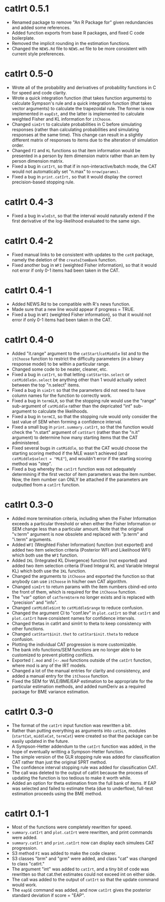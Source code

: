 # catIrt 0.5.1

* Renamed package to remove "An R Package for" given redundancies and added
  some references.
* Added function exports from base R packages, and fixed C code boilerplate.
* Removed the implicit rounding in the estimation functions.
* Changed the `NEWS.Rd` file to `NEWS.md` file to be more consistent with
  current style preferences.

# catIrt 0.5-0

* Wrote all of the probability and derivatives of probability functions in C for
  speed and code clarity.
* Wrote a quick integration function (that takes function arguments) to calculate
  Sympson's rule and a quick integration function (that takes vector arguments)
  to calculate the trapezoidal rule.  The former is now implemented in `eapEst`,
  and the latter is implemented to calculate weighted Fisher and KL information
  for `itChoose`.
* Changed `simIrt` to calculate probabilities in C before simulating responses
  (rather than calculating probabilities and simulating responses at the
  same time).  This change can result in a slightly different matrix of
  responses to items due to the alteration of simulation order.
* Changed `FI` and `KL` functions so that item information would be presented in a
  person by item dimension matrix rather than an item by person dimension
  matrix.
* Fixed a bug in `catIrt`, so that if in non-interactive/batch mode, the CAT
  would not automatically set "n.max" to `nrow(params)`.
* Fixed a bug in `print.catIrt,` so that it would display the correct
  precision-based stopping rule.
  
# catIrt 0.4-3

* Fixed a bug in `wleEst`, so that the interval would naturally extend if the
  first derivative of the log-likelihood evaluated to the same sign.
  
# catIrt 0.4-2

* Fixed manual links to be consistent with updates to the `catR` package, namely
  the deletion of the `createItemBank` function.
* Fixed another bug in `WFI` (weighted Fisher information), so that it would not error
  if only 0-1 items had been taken in the CAT.

# catIrt 0.4-1

* Added NEWS.Rd to be compatible with R's news function.
* Made sure that a new line would appear if progress = TRUE.
* Fixed a bug in `WFI` (weighted Fisher information), so that it would not error
  if only 0-1 items had been taken in the CAT.

# catIrt 0.4-0

* Added "it.range" argument to the `catStart`/`catMiddle` list and to the `itChoose`
  function to restrict the difficulty parameters (in a binary response model)
  to be within a particular range.
* Changed some code to be neater, cleaner, etc.
* Fixed a bug in `catIrt`, so that letting `catStart$n.select` or `catMiddle$n.select`
  be anything other than 1 would actually select between the top "n.select" items.
* Fixed a bug in `simIrt` so that the parameters did not need to have
  column names for the function to correctly work.
* Fixed a bug in `termGLR`, so that the stopping rule would use the "range"
  sub-argument of `catMiddle` rather than the depricated "int" sub-argument to
  calculate the likelihoods.
* Fixed a bug in `termCI`, so that the stopping rule would only consider the
  last value of SEM when forming a confidence interval.
* Fixed a small bug in `print.summary.catIrt`, so that the function would check
  the "n.start" argument of `catStart` (rather than the "n.it" argument) to determine
  how many starting items that the CAT administered.
* Fixed several bugs in `catMiddle`, so that the CAT would choose the starting
  scoring method if the MLE wasn't achieved (and `catMiddle$select = "MLE"`),
  and wouldn't error if the starting scoring method was "step".
* Fixed a bug whereby the `catIrt` function was not adequately determining
  if the first vector of item parameters was the item number.  Now,
  the item number can ONLY be attached if the parameters are outputted from
  a `catIrt` function.
  
# catIrt 0.3-0

* Added more termination criteria, including when the Fisher Information
  exceeds a particular threshold or when either the Fisher Information or
  SEM change less than a particular amount.  Note that the original "v.term"
  argument is now obsolete and replaced with "p.term" and "i.term" arguments.
* Added `WFI` (Weighted Fisher Information) function (not exported) and added
  two item selection criteria (Posterior WFI and Likelihood WFI) which both
  use the `WFI` function.
* Added `IKL` (Integrated KL Divergence) function (not exported) and added
  two item selection criteria (Fixed Integral KL and Variable Integral KL)
  which both use the `IKL` function.
* Changed the arguments to `itChoose` and exported the function so that anybody
  can use `itChoose` in his/her own CAT algorithm.
* Changed `simIrt` to return params with the item numbers cbind-ed onto the front
  of them, which is required for the `itChoose` function.
* The "var" option of `catTerm$term` no longer exists and is replaced with
  "precision" and "info".
* Changed `catMiddle$int` to `catMiddle$range` to reduce confusion.
* Changed the argument CI to "conf.lev" in `plot.catIrt` so that `catIrt` and
  `plot.catIrt` have consistent names for confidence intervals.
* Changed thetas in catIrt and simIrt to theta to keep consistency with other
  functions.
* Changed `catStart$init.thet` to `catStar$init.theta` to reduce confusion.
* Plotting the individual CAT progression is more customizable.
* The bank info functions/SEM functions are no longer able to be customized
  to prevent plotting conflicts.
* Exported `[.mod` and `[<-.mod` functions outside of the `catIrt` function, where
  mod is any of the IRT models.
* Changed a lot of the manual entries for clarity and consistency, and added a
  manual entry for the `itChoose` function.
* Fixed the SEM for WLE/BME/EAP estimation to be appropriate for the particular
  estimation methods, and added numDeriv as a required package for BME
  variance estimation.

# catIrt 0.3-0

* The format of the `catIrt` input function was rewritten a bit.
* Rather than putting everything as arguments into `catSim`,
  modules (`startCat`, `middleCat`, `termCat`) were created so that the
  package can be easily updated in the future.
* A Sympson-Hetter addendum to the `catIrt` function was added, in the hope
  of eventually writting a Sympson-Hetter function.
* The simple version of the GLR stopping rule was added for classification
  CAT rather than just the original SPRT method.
* The confidence interval stopping rule was added for classification CAT.
* The call was deleted to the output of catIrt because the process of updating
  the function is too tedious to make it worth while.
* Added an option for theta estimation from the full bank of items.  If
  EAP was selected and failed to estimate theta (due to underflow),
  full-test estimation proceeds using the BME method.
  
# catIrt 0.1-1

* Most of the functions were completely rewritten for speed.
* `summary.catIrt` and `plot.catIrt` were rewritten, and print commands were 
  added.
* `summary.catIrt` and `print.catIrt` now can display each simulees CAT
  progression.
* S3 method `FI` was added to make the code clearer.
* S3 classes "brm" and "grm" were added, and class "cat" was changed to 
  class "catIrt."
* The argument "int" was added to `catIrt`, and a tiny bit of code was 
  rewritten so that cat.thet estimates could not exceed int on either side.
* The call was added to the output of `catIrt` so that the update command
  would work.
* The `eapSE` command was added, and now `catIrt` gives the posterior
  standard deviation if score = "EAP".